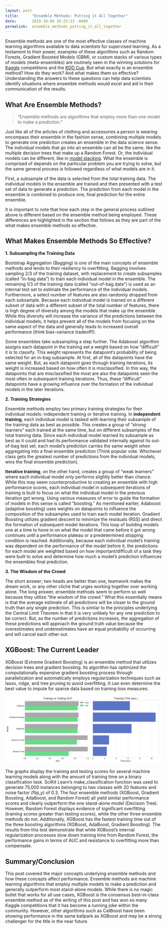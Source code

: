 ```yaml
---
layout: post
title:      "Ensemble Methods: Putting it All Together"
date:       2019-10-04 16:23:33 -0400
permalink:  ensemble_methods_putting_it_all_together
---
```


Ensemble methods are one of the most effective classes of machine learning algorithms available to data scientists for supervised learning. As a testament to their power, examples of these algorithms such as Random Forests, Gradient Boosted Models (GBM), or custom stacks of various types of models (meta-ensembles) are routinely seen in the winning solutions for [Kaggle](https://www.kaggle.com/) competitions and the [KDD Cup](https://www.kdd.org/kdd-cup). But what exactly _is_ an ensemble method? How do they work? And what makes them so effective? Understanding the answers to these questions can help data scientists identify situations where ensemble methods would excel and aid in their communication of the results. 

## What Are Ensemble Methods?

> “Ensemble methods are algorithms that employ more than one model to make a prediction.”

Just like all of the articles of clothing and accessories a person is wearing encompass their ensemble in the fashion sense, combining multiple models to generate one prediction creates an ensemble in the data science sense. The individual models that go into an ensemble can all be the same, like the multiple decision trees that make up a Random Forest. Or, the individual models can be different, like in [model stacking](http://blog.kaggle.com/2016/12/27/a-kagglers-guide-to-model-stacking-in-practice/). What the ensemble is comprised of depends on the particular problem you are trying to solve, but the same general process is followed regardless of what models are in it. 

First, a subsample of the data is selected from the total training data. The individual models in the ensemble are trained and then presented with a test set of data to generate a prediction. The prediction from each model in the ensemble is combined to produce one, final prediction for the entire ensemble.

 It is important to note that how each step in the general process outlined above is different based on the ensemble method being employed. These differences are highlighted in the section that follows as they are part of the what makes ensemble methods so effective.

## What Makes Ensemble Methods So Effective?

**1. Subsampling the Training Data**

Bootstrap Aggregation (Bagging) is one of the main concepts of ensemble methods and lends to their resiliency to overfitting. Bagging involves sampling 2/3 of the training dataset, with replacement to create subsamples (called “in-bag data”) to train each individual model in the ensemble. The remaining 1/3 of the training data (called “out-of-bag data”) is used as an internal test set to estimate the performance of the individual models. Furthermore, a select number of features are also randomly dropped from each subsample. Because each individual model is trained on a different subset of data with a different subset of the total number of features, there is high degree of diversity among the models that make up the ensemble. While this diversity will increase the variance of the predictions between the individual models, it helps prevent all of the models from focusing on the same aspect of the data and generally leads to increased overall performance (think bias-variance tradeoff!).

Some ensembles take subsampling a step further. The Adaboost algorithm assigns each datapoint in the training set a weight based on how “difficult” it is to classify. This weight represents the datapoint’s probability of being selected for an in-bag subsample. At first, all of the datapoints have the same weight. But, as each datapoint goes through training iterations, its weight is increased based on how often it is misclassified. In this way, the datapoints that are misclassified the most are also the datapoints seen the most often in subsequent training iterations. Thus, these “difficult” datapoints have a growing influence over the formation of the individual models in the later iterations.

**2. Training Strategies**

Ensemble methods employ two primary training strategies for their individual models: independent training or iterative training. In **independent training**, each individual model is tasked with learning their subsample of the training data as best as possible. This creates a group of “strong learners” each trained at the same time, but on different subsamples of the total training data. Since each individual model learned its subsample as best as it could and had its performance validated internally against its out-of-bag test set, each model’s prediction carries the same weight when aggregating into a final ensemble prediction (Think popular vote. Whichever class gets the greatest number of predictions from the individual models, wins the final ensemble prediction). 

**Iterative training**, on the other hand, creates a group of “weak learners” where each individual model only performs slightly better than chance. While this may seem counterproductive to creating an ensemble with high performance scores, each individual model in subsequent iterations of training is built to focus on what the individual model in the previous iteration got wrong. Using various measures of error to guide the formation of models in this sense is called “boosting.” As mentioned earlier, Adaboost (adaptive boosting) uses weights on datapoints to influence the composition of the subsamples used to train each model iteration. Gradient Boosting utilizes gradient descent to minimize the residuals (RSS) and direct the formation of subsequent model iterations. This loop of building models one at a time to hone in on what the model that came before it got wrong continues until a performance plateau or a predetermined stopping condition is reached. Additionally, because each individual model’s training was dependent on the performance of the model before it, the predictions for each model are weighted based on how important/difficult of a task they were built to solve and determine how much a model’s prediction influences the ensembles final prediction.

**3. The Wisdom of the Crowd**

The short answer; two heads are better than one, teamwork makes the dream work, or any other cliché that urges working together over working alone. The long answer, ensemble methods seem to perform so well because they utilize “the wisdom of the crowd.” What this essentially means is that the average estimate of all predictions will be closer to the ground truth than any single prediction.  This is similar to the principles underlying the Central Limit Theorem in that it is very unlikely for any one prediction to be correct. But, as the number of predictions increases, the aggregation of these predictions will approach the ground truth value because the overestimates and underestimates have an equal probability of occurring and will cancel each other out.

## XGBoost: The Current Leader

XGBoost (Extreme Gradient Boosting) is an ensemble method that utilizes decision trees and gradient boosting. Its algorithm has optimized the computationally expensive gradient boosting process through parallelization and automatically employs regularization techniques such as lasso, ridge, and tree pruning to avoid overfitting. It can even determine the best value to impute for sparse data based on training loss measures.  

<p align='center'>
<img src="https://raw.githubusercontent.com/kpokrass/blog_images/master/xgboost_test.png" width="750">
</p>

The graphs display the training and testing scores for several machine learning models along with the amount of training time on a binary classification task. SciKit Learn’s make_classification function was used to generate 75,000 instances belonging to two classes with 20 features and noise factor (flip_y) of 0.3. The four ensemble methods (XGBoost, Gradient Boosting, AdaBoost, and Random Forest) all yield similar performance scores and clearly outperform the one stand-alone model (Decision Tree). However, Random Forest displays evidence of significant overfitting (training scores greater than testing scores), while the other three ensemble methods do not. Additionally, XGBoost has the fastest training time out of the three boosting algorithms (XGBoost, AdaBoost, Gradient Boosting). The results from this test demonstrate that while XGBoost’s internal regularization processes slow down training time from Random Forest, the performance gains in terms of AUC and resistance to overfitting more than compensate.
## Summary/Conclusion

This post covered the major concepts underlying ensemble methods and how these concepts affect performance. Ensemble methods are machine learning algorithms that employ multiple models to make a prediction and generally outperform most stand-alone models. While there is no magic bullet that works for all use cases, XGBoost is the consensus best-in-class ensemble method as of the writing of this post and has won so many Kaggle competitions that it has become a running joke within the community. However, other algorithms such as CatBoost have been showing performance in the same ballpark as XGBoost and may be a strong challenger for the title in the near future.


